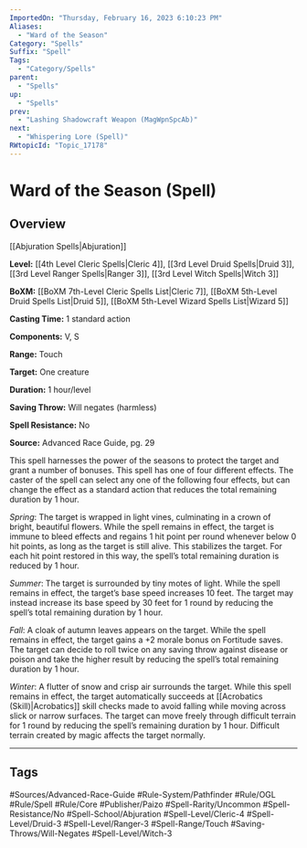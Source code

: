 ```yaml
---
ImportedOn: "Thursday, February 16, 2023 6:10:23 PM"
Aliases:
  - "Ward of the Season"
Category: "Spells"
Suffix: "Spell"
Tags:
  - "Category/Spells"
parent:
  - "Spells"
up:
  - "Spells"
prev:
  - "Lashing Shadowcraft Weapon (MagWpnSpcAb)"
next:
  - "Whispering Lore (Spell)"
RWtopicId: "Topic_17178"
---
```

# Ward of the Season (Spell)
## Overview
[[Abjuration Spells|Abjuration]]

**Level:** [[4th Level Cleric Spells|Cleric 4]], [[3rd Level Druid Spells|Druid 3]], [[3rd Level Ranger Spells|Ranger 3]], [[3rd Level Witch Spells|Witch 3]]

**BoXM:** [[BoXM 7th-Level Cleric Spells List|Cleric 7]], [[BoXM 5th-Level Druid Spells List|Druid 5]], [[BoXM 5th-Level Wizard Spells List|Wizard 5]]

**Casting Time:** 1 standard action

**Components:** V, S

**Range:** Touch

**Target:** One creature

**Duration:** 1 hour/level

**Saving Throw:** Will negates (harmless)

**Spell Resistance:** No

**Source:** Advanced Race Guide, pg. 29

This spell harnesses the power of the seasons to protect the target and grant a number of bonuses. This spell has one of four different effects. The caster of the spell can select any one of the following four effects, but can change the effect as a standard action that reduces the total remaining duration by 1 hour.

*Spring*: The target is wrapped in light vines, culminating in a crown of bright, beautiful flowers. While the spell remains in effect, the target is immune to bleed effects and regains 1 hit point per round whenever below 0 hit points, as long as the target is still alive. This stabilizes the target. For each hit point restored in this way, the spell’s total remaining duration is reduced by 1 hour.

*Summer*: The target is surrounded by tiny motes of light. While the spell remains in effect, the target’s base speed increases 10 feet. The target may instead increase its base speed by 30 feet for 1 round by reducing the spell’s total remaining duration by 1 hour.

*Fall*: A cloak of autumn leaves appears on the target. While the spell remains in effect, the target gains a +2 morale bonus on Fortitude saves. The target can decide to roll twice on any saving throw against disease or poison and take the higher result by reducing the spell’s total remaining duration by 1 hour.

*Winter*: A flutter of snow and crisp air surrounds the target. While this spell remains in effect, the target automatically succeeds at [[Acrobatics (Skill)|Acrobatics]] skill checks made to avoid falling while moving across slick or narrow surfaces. The target can move freely through difficult terrain for 1 round by reducing the spell’s remaining duration by 1 hour. Difficult terrain created by magic affects the target normally.


---
## Tags
#Sources/Advanced-Race-Guide #Rule-System/Pathfinder #Rule/OGL #Rule/Spell #Rule/Core #Publisher/Paizo #Spell-Rarity/Uncommon #Spell-Resistance/No #Spell-School/Abjuration #Spell-Level/Cleric-4 #Spell-Level/Druid-3 #Spell-Level/Ranger-3 #Spell-Range/Touch #Saving-Throws/Will-Negates #Spell-Level/Witch-3


